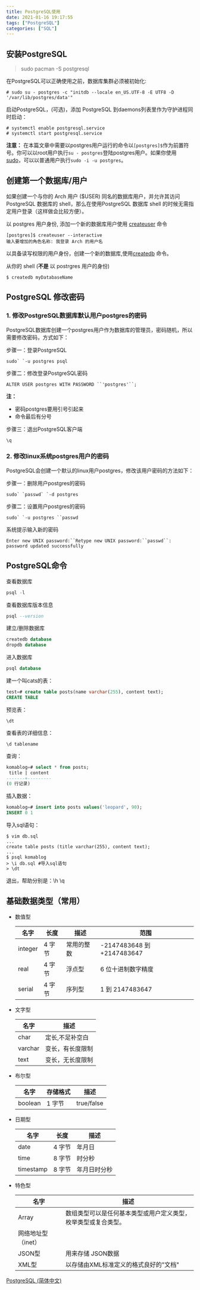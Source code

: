 ```yaml
---
title: PostgreSQL使用
date: 2021-01-16 19:17:55
tags: ["PostgreSQL"]
categories: ["SQL"]
---
```


## 安装PostgreSQL

> sudo pacman -S postgresql

在PostgreSQL可以正确使用之前，数据库集群必须被初始化:

```
# sudo su - postgres -c "initdb --locale en_US.UTF-8 -E UTF8 -D '/var/lib/postgres/data'"
```

启动PostgreSQL，(可选)，添加 PostgreSQL 到daemons列表里作为守护进程同时启动：

```
# systemctl enable postgresql.service
# systemctl start postgresql.service
```

<!--more-->

**注意：** 在本篇文章中需要以postgres用户运行的命令以`[postgres]$`作为前置符号。你可以以root用户执行`su - postgres`登陆postgres用户。如果你使用[sudo](https://wiki.archlinux.org/index.php/Sudo)，可以以普通用户执行`sudo -i -u postgres`。

## 创建第一个数据库/用户

如果创建一个与你的 Arch 用户 ($USER) 同名的数据库用户，并允许其访问 PostgreSQL 数据库的 shell，那么在使用PostgreSQL 数据库 shell 的时候无需指定用户登录（这样做会比较方便）。

以 postgres 用户身份, 添加一个新的数据库用户使用 [createuser](http://www.postgresql.org/docs/9.0/static/app-createuser.html) 命令

```
[postgres]$ createuser --interactive
输入要增加的角色名称: 我登录 Arch 的用户名
```

以具备读写权限的用户身份，创建一个新的数据库,使用[createdb](http://www.postgresql.org/docs/9.0/static/app-createdb.html) 命令。

从你的 shell (**不是** 以 postrgres 用户的身份)

```
$ createdb myDatabaseName
```



## PostgreSQL 修改密码

### 1. 修改PostgreSQL数据库默认用户postgres的密码

PostgreSQL数据库创建一个postgres用户作为数据库的管理员，密码随机，所以需要修改密码，方式如下：

步骤一：登录PostgreSQL

```
sudo` `-u postgres psql
```

步骤二：修改登录PostgreSQL密码

```
ALTER USER postgres WITH PASSWORD ``'postgres'``;
```

**注：**

- 密码postgres要用引号引起来
- 命令最后有分号

步骤三：退出PostgreSQL客户端

```
\q
```

### 2. 修改linux系统postgres用户的密码

PostgreSQL会创建一个默认的linux用户postgres，修改该用户密码的方法如下：

步骤一：删除用户postgres的密码

```
sudo` `passwd` `-d postgres
```

步骤二：设置用户postgres的密码

```
sudo` `-u postgres ``passwd
```

系统提示输入新的密码

```
Enter new UNIX password:``Retype new UNIX password:``passwd``: password updated successfully
```



## PostgreSQL命令

查看数据库

```sql
psql -l
```

查看数据库版本信息

```sql
psql --version
```

建立/删除数据库

```sql
createdb database
dropdb database
```

进入数据库

```sql
psql database
```

建一个叫cats的表：

```sql
test=# create table posts(name varchar(255), content text);
CREATE TABLE
```

预览表：

```
\dt
```

查看表的详细信息：

```shell
\d tablename
```

 查询：

```sql
komablog=# select * from posts;
 title | content 
-------+---------
(0 行记录)
```

插入数据：

```sql
komablog=# insert into posts values('leopard', 90);
INSERT 0 1
```

导入sql语句：

```shell
$ vim db.sql
...
create table posts (title varchar(255), content text);
...
$ psql komablog
> \i db.sql	#导入sql语句
> \dt
```

退出，帮助分别是：\h \q

## 基础数据类型（常用）

* 数值型

  | 名字    | 长度   | 描述       | 范围                       |
  | ------- | ------ | ---------- | -------------------------- |
  | integer | 4 字节 | 常用的整数 | -2147483648 到 +2147483647 |
  | real    | 4 字节 | 浮点型     | 6 位十进制数字精度         |
  | serial  | 4 字节 | 序列型     | 1 到 2147483647            |

* 文字型

  | 名字    | 描述             |
  | ------- | ---------------- |
  | char    | 定长,不足补空白  |
  | varchar | 变长，有长度限制 |
  | text    | 变长，无长度限制 |

* 布尔型

  | 名字    | 存储格式 | 描述       |
  | ------- | -------- | ---------- |
  | boolean | 1 字节   | true/false |

* 日期型

  | 名字      | 长度   | 描述         |
  | --------- | ------ | ------------ |
  | date      | 4 字节 | 年月日       |
  | time      | 8 字节 | 时分秒       |
  | timestamp | 8 字节 | 年月日时分秒 |

* 特色型

  | 名字               | 描述                                                         |
  | ------------------ | ------------------------------------------------------------ |
  | Array              | 数组类型可以是任何基本类型或用户定义类型，枚举类型或复合类型。 |
  | 网络地址型（inet） |                                                              |
  | JSON型             | 用来存储 JSON数据                                            |
  | XML型              | 以存储由XML标准定义的格式良好的"文档"                        |

[PostgreSQL (简体中文)](https://wiki.archlinux.org/index.php/PostgreSQL_%28%E7%AE%80%E4%BD%93%E4%B8%AD%E6%96%87%29)

